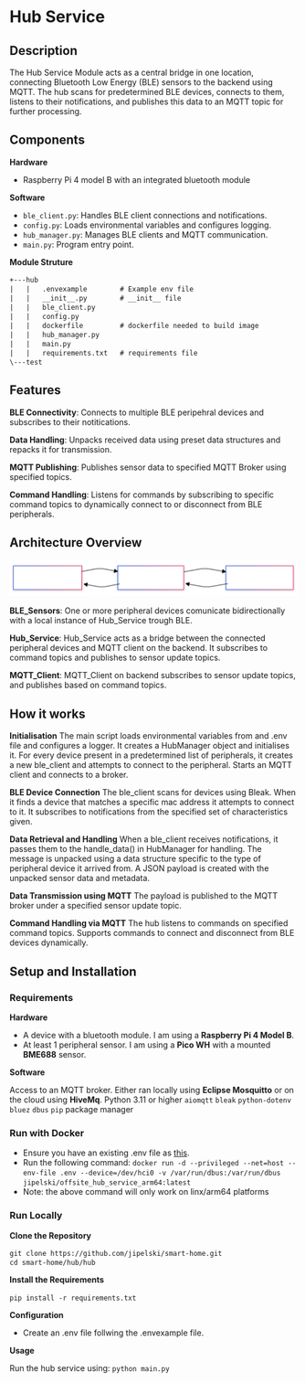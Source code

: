 # Hub Service

## Description
The Hub Service Module acts as a central bridge in one location, connecting Bluetooth Low Energy (BLE) sensors to the backend using MQTT. The hub scans for predetermined BLE devices, connects to them, listens to their notifications, and publishes this data to an MQTT topic for further processing.

## Components

**Hardware**
- Raspberry Pi 4 model B with an integrated bluetooth module

**Software**
- `ble_client.py`: Handles BLE client connections and notifications.
- `config.py`: Loads environmental variables and configures logging.
- `hub_manager.py`: Manages BLE clients and MQTT communication.
- `main.py`: Program entry point.

**Module Struture**
```
+---hub
|   |   .envexample        # Example env file
|   |   __init__.py        # __init__ file
|   |   ble_client.py      
|   |   config.py
|   |   dockerfile         # dockerfile needed to build image
|   |   hub_manager.py
|   |   main.py
|   |   requirements.txt   # requirements file
\---test
```

## Features

  **BLE Connectivity**: 
  Connects to multiple BLE peripehral devices and subscribes to their notitications.
  
  **Data Handling**: 
  Unpacks received data using preset data structures and repacks it for transmission.
  
  **MQTT Publishing**: 
  Publishes sensor data to specified MQTT Broker using specified topics.
  
  **Command Handling**: 
  Listens for commands by subscribing to specific command topics to dynamically connect to or disconnect from BLE peripherals.

## Architecture Overview
<img src="../assets/Hub_Service_Flowchart.svg" alt="Hub Service Flowchart" />

  **BLE_Sensors**:
  One or more peripheral devices comunicate bidirectionally with a local instance of Hub_Service trough BLE.

  **Hub_Service**:
  Hub_Service acts as a bridge between the connected peripheral devices and MQTT client on the backend. It subscribes to command topics and publishes to sensor update topics.

  **MQTT_Client**:
  MQTT_Client on backend subscribes to sensor update topics, and publishes based on command topics.

## How it works

**Initialisation**
The main script loads environmental variables from and .env file and configures a logger.
It creates a HubManager object and initialises it.
For every device present in a predetermined list of peripherals, it creates a new ble_client and attempts to connect to the peripheral.
Starts an MQTT client and connects to a broker.

**BLE Device Connection**
The ble_client scans for devices using Bleak. 
When it finds a device that matches a specific mac address it attempts to connect to it.
It subscribes to notifications from the specified set of characteristics given.

**Data Retrieval and Handling**
When a ble_client receives notifications, it passes them to the handle_data() in HubManager for handling.
The message is unpacked using a data structure specific to the type of peripheral device it arrived from.
A JSON payload is created with the unpacked sensor data and metadata.

**Data Transmission using MQTT**
The payload is published to the MQTT broker under a specified sensor update topic.

**Command Handling via MQTT**
The hub listens to commands on specified command topics.
Supports commands to connect and disconnect from BLE devices dynamically.

## Setup and Installation

### Requirements
**Hardware**

- A device with a bluetooth module. I am using a **Raspberry Pi 4 Model B**.
- At least 1 peripheral sensor. I am using a **Pico WH** with a mounted **BME688** sensor.

**Software**

Access to an MQTT broker. Either ran locally using **Eclipse Mosquitto** or on the cloud using **HiveMq**.
Python 3.11 or higher
`aiomqtt`
`bleak`
`python-dotenv`
`bluez`
`dbus`
`pip` package manager


### Run with Docker

- Ensure you have an existing .env file as <a href="./hub/.envexample">this</a>.
- Run the following command:
`docker run -d --privileged --net=host --env-file .env --device=/dev/hci0 -v /var/run/dbus:/var/run/dbus jipelski/offsite_hub_service_arm64:latest`
- Note: the above command will only work on linx/arm64 platforms

### Run Locally

**Clone the Repository**
```
git clone https://github.com/jipelski/smart-home.git
cd smart-home/hub/hub
```

**Install the Requirements**

`pip install -r requirements.txt`

**Configuration**
- Create an .env file follwing the .envexample file.

**Usage**

Run the hub service using:
`python main.py`


